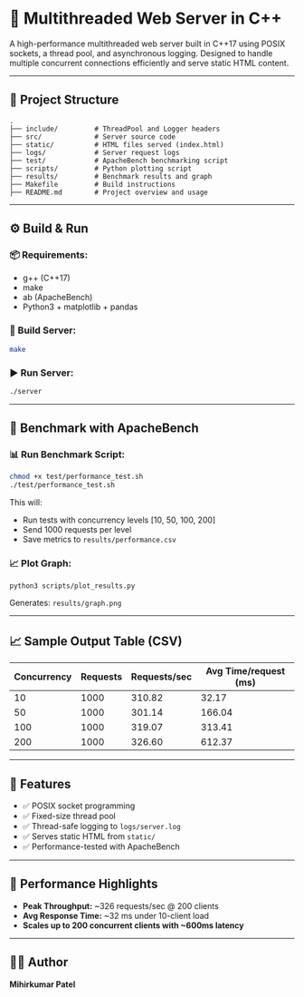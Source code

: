 # 🚀 Multithreaded Web Server in C++

A high-performance multithreaded web server built in C++17 using POSIX sockets, a thread pool, and asynchronous logging. Designed to handle multiple concurrent connections efficiently and serve static HTML content.

---

## 📁 Project Structure
```
.
├── include/         # ThreadPool and Logger headers
├── src/             # Server source code
├── static/          # HTML files served (index.html)
├── logs/            # Server request logs
├── test/            # ApacheBench benchmarking script
├── scripts/         # Python plotting script
├── results/         # Benchmark results and graph
├── Makefile         # Build instructions
├── README.md        # Project overview and usage
```

---

## ⚙️ Build & Run

### 📦 Requirements:
- g++ (C++17)
- make
- ab (ApacheBench)
- Python3 + matplotlib + pandas

### 🔨 Build Server:
```bash
make
```

### ▶️ Run Server:
```bash
./server
```
---

## 🧪 Benchmark with ApacheBench

### 📊 Run Benchmark Script:
```bash
chmod +x test/performance_test.sh
./test/performance_test.sh
```
This will:
- Run tests with concurrency levels [10, 50, 100, 200]
- Send 1000 requests per level
- Save metrics to `results/performance.csv`

### 📈 Plot Graph:
```bash
python3 scripts/plot_results.py
```
Generates: `results/graph.png`

---

## 📈 Sample Output Table (CSV)
| Concurrency | Requests | Requests/sec | Avg Time/request (ms) |
|-------------|----------|---------------|------------------------|
| 10          | 1000     | 310.82        | 32.17                  |
| 50          | 1000     | 301.14        | 166.04                 |
| 100         | 1000     | 319.07        | 313.41                 |
| 200         | 1000     | 326.60        | 612.37                 |

---

## 🧠 Features
- ✅ POSIX socket programming
- ✅ Fixed-size thread pool
- ✅ Thread-safe logging to `logs/server.log`
- ✅ Serves static HTML from `static/`
- ✅ Performance-tested with ApacheBench

---

## 📄 Performance Highlights
- **Peak Throughput:** ~326 requests/sec @ 200 clients
- **Avg Response Time:** ~32 ms under 10-client load
- **Scales up to 200 concurrent clients with ~600ms latency**

---

## 🧑‍💻 Author
**Mihirkumar Patel**  